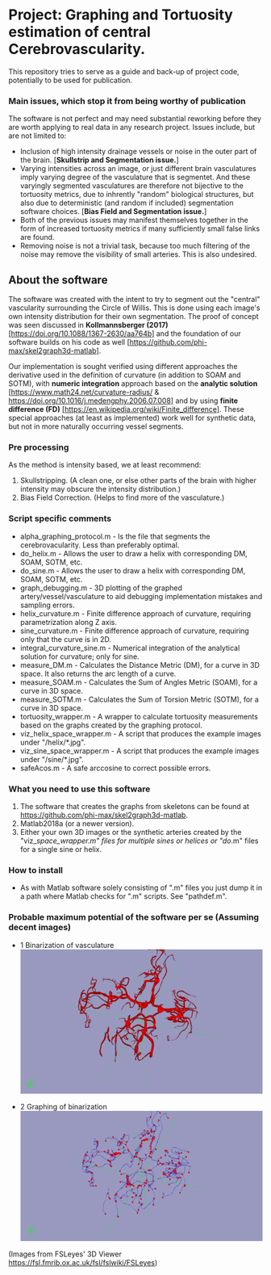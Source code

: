 # Project: Graphing and Tortuosity estimation of central Cerebrovascularity.
This repository tries to serve as a guide and back-up of project code, potentially to be used for publication.

### Main issues, which stop it from being worthy of publication
The software is not perfect and may need substantial reworking before they are worth applying to real data in any research project. Issues include, but are not limited to:
- Inclusion of high intensity drainage vessels or noise in the outer part of the brain. [**Skullstrip and Segmentation issue.**]
- Varying intensities across an image, or just different brain vasculatures imply varying degree of the vasculature that is segmentet. And these varyingly segmented vasculatures are therefore not bijective to the tortuosity metrics, due to inhrently "random" biological structures, but also due to deterministic (and random if included) segmentation software choices. [**Bias Field and Segmentation issue.**]
- Both of the previous issues may manifest themselves together in the form of increased tortuosity metrics if many sufficiently small false links are found.
- Removing noise is not a trivial task, because too much filtering of the noise may remove the visibility of small arteries. This is also undesired.

## About the software
The software was created with the intent to try to segment out the "central" vascularity surrounding the Circle of Willis. This is done using each image's own intensity distribution for their own segmentation. The proof of concept was seen discussed in **Kollmannsberger (2017)** [https://doi.org/10.1088/1367-2630/aa764b] and the foundation of our software builds on his code as well [https://github.com/phi-max/skel2graph3d-matlab].

Our implementation is sought verified using different approaches the derivative used in the definition of curvature (in addition to SOAM and SOTM), with **numeric integration** approach based on the **analytic solution** [https://www.math24.net/curvature-radius/ & https://doi.org/10.1016/j.medengphy.2006.07.008] and by using **finite difference (FD)** [https://en.wikipedia.org/wiki/Finite_difference]. These special approaches (at least as implemented) work well for synthetic data, but not in more naturally occurring vessel segments.

### Pre processing
As the method is intensity based, we at least recommend:
1. Skullstripping. (A clean one, or else other parts of the brain with higher intensity may obscure the intensity distribution.)
2. Bias Field Correction. (Helps to find more of the vasculature.)

### Script specific comments
- alpha_graphing_protocol.m - Is the file that segments the cerebrovacularity. Less than preferably optimal.
- do_helix.m - Allows the user to draw a helix with corresponding DM, SOAM, SOTM, etc.
- do_sine.m - Allows the user to draw a helix with corresponding DM, SOAM, SOTM, etc.
- graph_debugging.m - 3D plotting of the graphed artery/vessel/vasculature to aid debugging implementation mistakes and sampling errors.
- helix_curvature.m - Finite difference approach of curvature, requiring parametrization along Z axis.
- sine_curvature.m - Finite difference approach of curvature, requiring only that the curve is in 2D.
- integral_curvature_sine.m - Numerical integration of the analytical solution for curvature; only for sine.
- measure_DM.m - Calculates the Distance Metric (DM), for a curve in 3D space. It also returns the arc length of a curve.
- measure_SOAM.m - Calculates the Sum of Angles Metric (SOAM), for a curve in 3D space.
- measure_SOTM.m - Calculates the Sum of Torsion Metric (SOTM), for a curve in 3D space.
- tortuosity_wrapper.m - A wrapper to calculate tortuosity measurements based on the graphs created by the graphing protocol.
- viz_helix_space_wrapper.m - A script that produces the example images under "/helix/*.jpg".
- viz_sine_space_wrapper.m - A script that produces the example images under "/sine/*.jpg".
- safeAcos.m - A safe arccosine to correct possible errors.


### What you need to use this software
1. The software that creates the graphs from skeletons can be found at https://github.com/phi-max/skel2graph3d-matlab.
2. Matlab2018a (or a newer version).
3. Either your own 3D images or the synthetic arteries created by the "viz_*_space_wrapper.m" files for multiple sines or helices or "do_*.m" files for a single sine or helix.

### How to install
- As with Matlab software solely consisting of ".m" files you just dump it in a path where Matlab checks for ".m" scripts. See "pathdef.m".

### Probable maximum potential of the software per se (Assuming decent images)

- 1 Binarization of vasculature
![Binarizatio of vasculature](https://github.com/labhstats/lbhs_graph_tortuosity/blob/master/screenshot_O_variant_presTortuosity.png)

- 2 Graphing of binarization
![Graphing of binarized vasculature](https://github.com/labhstats/lbhs_graph_tortuosity/blob/master/screenshot_O_variant_skel_presTortuosity.png)

(Images from FSLeyes' 3D Viewer https://fsl.fmrib.ox.ac.uk/fsl/fslwiki/FSLeyes)





















